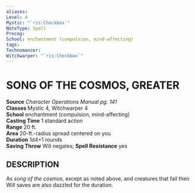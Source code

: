 ```yaml
---
aliases: 
Level: 4
Mystic: "`ris:Checkbox`"
NoteType: Spell
Precog: 
School: enchantment (compulsion, mind-affecting)
tags: 
Technomancer: 
Witchwarper: "`ris:Checkbox`"
---
```

# SONG OF THE COSMOS, GREATER

**Source** _Character Operations Manual pg. 141_  
**Classes** Mystic 4, Witchwarper 4  
**School** enchantment (compulsion, mind-affecting)  
**Casting Time** 1 standard action  
**Range** 20 ft.  
**Area** 20-ft.-radius spread centered on you  
**Duration** 1d4+1 rounds  
**Saving Throw** Will negates; **Spell Resistance** yes

## DESCRIPTION

As _song of the cosmos_, except as noted above, and creatures that fail their Will saves are also dazzled for the duration.